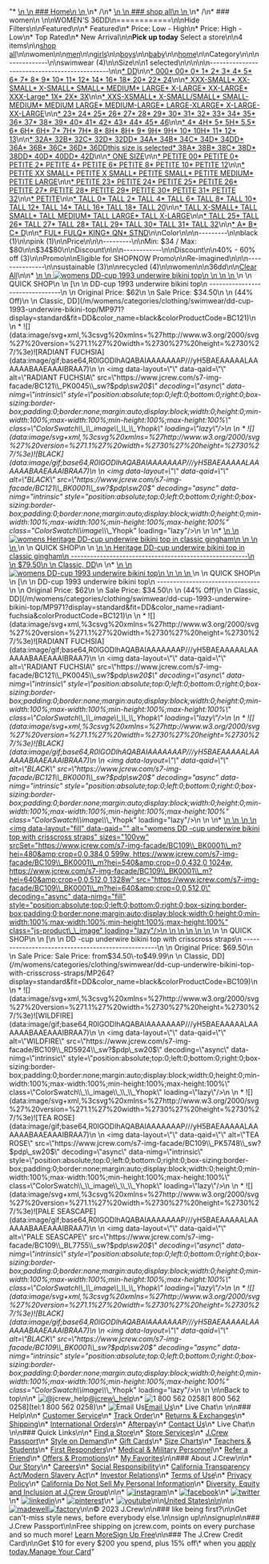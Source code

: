 "*   [\n    \n    ### Home\n    \n    ](/)\n*   /\n*   [\n    \n    ### shop all\n    \n    ](/all)\n*   /\n*   ### women\n    \n\nWOMEN'S 36DD\n============\n\nHide Filters\n\nFeatured\n\n*   Featured\n*   Price: Low - High\n*   Price: High - Low\n*   Top Rated\n*   New Arrival\n\n**Pick up today** Select a store\n\n4 items\n\n[shop all](/all/?crawl=no)\n\nwomen\n\n[men](/all/mens?crawl=no)\n\n[girls](/all/girls?crawl=no)\n\n[boys](/all/boys?crawl=no)\n\n[baby](/all/baby?crawl=no)\n\n[home](/all/home?crawl=no)\n\nCategory\n\n\n------------\n\n[](/all/womens?sub-categories=womens-shopall-swimwear&crawl=no&size=36DD)swimwear (4)\n\nSize\n\n1 selected[](/all/womens?crawl=no)\n\n\n\n\n----------------------------------------------\n\n[*   DD](/all/womens?crawl=no&fit=DD&size=36DD)\n\n[*   000](/all/womens?crawl=no&size=000,36DD)[*   00](/all/womens?crawl=no&size=00,36DD)[*   0](/all/womens?crawl=no&size=0,36DD)[*   1](/all/womens?crawl=no&size=1,36DD)[*   2](/all/womens?crawl=no&size=2,36DD)[*   3](/all/womens?crawl=no&size=3,36DD)[*   4](/all/womens?crawl=no&size=36DD,4)[*   5](/all/womens?crawl=no&size=36DD,5)[*   6](/all/womens?crawl=no&size=36DD,6)[*   7](/all/womens?crawl=no&size=36DD,7)[*   8](/all/womens?crawl=no&size=36DD,8)[*   9](/all/womens?crawl=no&size=36DD,9)[*   10](/all/womens?crawl=no&size=10,36DD)[*   11](/all/womens?crawl=no&size=11,36DD)[*   12](/all/womens?crawl=no&size=12,36DD)[*   14](/all/womens?crawl=no&size=14,36DD)[*   16](/all/womens?crawl=no&size=16,36DD)[*   18](/all/womens?crawl=no&size=18,36DD)[*   20](/all/womens?crawl=no&size=20,36DD)[*   22](/all/womens?crawl=no&size=22,36DD)[*   24](/all/womens?crawl=no&size=24,36DD)\n\n[*   XXX-SMALL](/all/womens?crawl=no&size=36DD,XXX-SMALL)[*   XX-SMALL](/all/womens?crawl=no&size=36DD,XX-SMALL)[*   X-SMALL](/all/womens?crawl=no&size=36DD,X-SMALL)[*   SMALL](/all/womens?crawl=no&size=36DD,SMALL)[*   MEDIUM](/all/womens?crawl=no&size=36DD,MEDIUM)[*   LARGE](/all/womens?crawl=no&size=36DD,LARGE)[*   X-LARGE](/all/womens?crawl=no&size=36DD,X-LARGE)[*   XX-LARGE](/all/womens?crawl=no&size=36DD,XX-LARGE)[*   XXX-Large](/all/womens?crawl=no&size=36DD,XXXL)[*   1X](/all/womens?crawl=no&size=1X,36DD)[*   2X](/all/womens?crawl=no&size=2X,36DD)[*   3X](/all/womens?crawl=no&size=36DD,3X)\n\n[*   XXS-XSMALL](/all/womens?crawl=no&size=36DD,XXS-XSMALL)[*   X-SMALL/SMALL](/all/womens?crawl=no&size=36DD,X-SMALL%2FSMALL)[*   SMALL-MEDIUM](/all/womens?crawl=no&size=36DD,SMALL-MEDIUM)[*   MEDIUM LARGE](/all/womens?crawl=no&size=36DD,MEDIUM%20LARGE)[*   MEDIUM-LARGE](/all/womens?crawl=no&size=36DD,MEDIUM-LARGE)[*   LARGE-XLARGE](/all/womens?crawl=no&size=36DD,LARGE-XLARGE)[*   X-LARGE-XX-LARGE](/all/womens?crawl=no&size=36DD,X-LARGE-XX-LARGE)\n\n[*   23](/all/womens?crawl=no&size=23,36DD)[*   24](/all/womens?crawl=no&size=24G,36DD)[*   25](/all/womens?crawl=no&size=25,36DD)[*   26](/all/womens?crawl=no&size=26,36DD)[*   27](/all/womens?crawl=no&size=27,36DD)[*   28](/all/womens?crawl=no&size=28,36DD)[*   29](/all/womens?crawl=no&size=29,36DD)[*   30](/all/womens?crawl=no&size=30,36DD)[*   31](/all/womens?crawl=no&size=31,36DD)[*   32](/all/womens?crawl=no&size=32,36DD)[*   33](/all/womens?crawl=no&size=33,36DD)[*   34](/all/womens?crawl=no&size=34,36DD)[*   35](/all/womens?crawl=no&size=35,36DD)[*   36](/all/womens?crawl=no&size=36,36DD)[*   37](/all/womens?crawl=no&size=36DD,37)[*   38](/all/womens?crawl=no&size=36DD,38)[*   39](/all/womens?crawl=no&size=36DD,39)[*   40](/all/womens?crawl=no&size=36DD,40)[*   41](/all/womens?crawl=no&size=36DD,41)[*   42](/all/womens?crawl=no&size=36DD,42)[*   43](/all/womens?crawl=no&size=36DD,43)[*   44](/all/womens?crawl=no&size=36DD,44)[*   45](/all/womens?crawl=no&size=36DD,45)[*   46](/all/womens?crawl=no&size=36DD,46)\n\n[*   4](/all/womens?crawl=no&size=36DD,4%20MEDIUM)[*   4H](/all/womens?crawl=no&size=36DD,4H%20MEDIUM)[*   5](/all/womens?crawl=no&size=36DD,5%20MEDIUM)[*   5H](/all/womens?crawl=no&size=36DD,5H%20MEDIUM)[*   5.5](/all/womens?crawl=no&size=36DD,5.5)[*   6](/all/womens?crawl=no&size=36DD,6%20MEDIUM)[*   6H](/all/womens?crawl=no&size=36DD,6H)[*   6H](/all/womens?crawl=no&size=36DD,6H%20MEDIUM)[*   7](/all/womens?crawl=no&size=36DD,7%20MEDIUM)[*   7H](/all/womens?crawl=no&size=36DD,7H%20MEDIUM)[*   7H](/all/womens?crawl=no&size=36DD,7H)[*   8](/all/womens?crawl=no&size=36DD,8%20MEDIUM)[*   8H](/all/womens?crawl=no&size=36DD,8H%20MEDIUM)[*   8H](/all/womens?crawl=no&size=36DD,8H)[*   9](/all/womens?crawl=no&size=36DD,9%20MEDIUM)[*   9H](/all/womens?crawl=no&size=36DD,9H%20MEDIUM)[*   9H](/all/womens?crawl=no&size=36DD,9H)[*   10](/all/womens?crawl=no&size=10%20MEDIUM,36DD)[*   10H](/all/womens?crawl=no&size=10H%20MEDIUM,36DD)[*   11](/all/womens?crawl=no&size=11%20MEDIUM,36DD)[*   12](/all/womens?crawl=no&size=12%20MEDIUM,36DD)[*   13](/all/womens?crawl=no&size=13,36DD)\n\n[*   32A](/all/womens?crawl=no&size=32A,36DD)[*   32B](/all/womens?crawl=no&size=32B,36DD)[*   32C](/all/womens?crawl=no&size=32C,36DD)[*   32D](/all/womens?crawl=no&size=32D,36DD)[*   32DD](/all/womens?crawl=no&size=32DD,36DD)[*   34A](/all/womens?crawl=no&size=34A,36DD)[*   34B](/all/womens?crawl=no&size=34B,36DD)[*   34C](/all/womens?crawl=no&size=34C,36DD)[*   34D](/all/womens?crawl=no&size=34D,36DD)[*   34DD](/all/womens?crawl=no&size=34DD,36DD)[*   36A](/all/womens?crawl=no&size=36A,36DD)[*   36B](/all/womens?crawl=no&size=36B,36DD)[*   36C](/all/womens?crawl=no&size=36C,36DD)[*   36D](/all/womens?crawl=no&size=36D,36DD)[*   36DDthis size is selected](/all/womens?crawl=no)[*   38A](/all/womens?crawl=no&size=36DD,38A)[*   38B](/all/womens?crawl=no&size=36DD,38B)[*   38C](/all/womens?crawl=no&size=36DD,38C)[*   38D](/all/womens?crawl=no&size=36DD,38D)[*   38DD](/all/womens?crawl=no&size=36DD,38DD)[*   40D](/all/womens?crawl=no&size=36DD,40D)[*   40DD](/all/womens?crawl=no&size=36DD,40DD)[*   42D](/all/womens?crawl=no&size=36DD,42D)\n\n[*   ONE SIZE](/all/womens?crawl=no&size=36DD,ONE%20SIZE)\n\n[*   PETITE 00](/all/womens?crawl=no&size=36DD,PETITE%2000)[*   PETITE 0](/all/womens?crawl=no&size=36DD,PETITE%200)[*   PETITE 2](/all/womens?crawl=no&size=36DD,PETITE%202)[*   PETITE 4](/all/womens?crawl=no&size=36DD,PETITE%204)[*   PETITE 6](/all/womens?crawl=no&size=36DD,PETITE%206)[*   PETITE 8](/all/womens?crawl=no&size=36DD,PETITE%208)[*   PETITE 10](/all/womens?crawl=no&size=36DD,PETITE%2010)[*   PETITE 12](/all/womens?crawl=no&size=36DD,PETITE%2012)\n\n[*   PETITE XX SMALL](/all/womens?crawl=no&size=36DD,PETITE%20XX%20SMALL)[*   PETITE X SMALL](/all/womens?crawl=no&size=36DD,PETITE%20X%20SMALL)[*   PETITE SMALL](/all/womens?crawl=no&size=36DD,PETITE%20SMALL)[*   PETITE MEDIUM](/all/womens?crawl=no&size=36DD,PETITE%20MEDIUM)[*   PETITE LARGE](/all/womens?crawl=no&size=36DD,PETITE%20LARGE)\n\n[*   PETITE 23](/all/womens?crawl=no&size=36DD,PETITE%2023)[*   PETITE 24](/all/womens?crawl=no&size=36DD,PETITE%2024)[*   PETITE 25](/all/womens?crawl=no&size=36DD,PETITE%2025)[*   PETITE 26](/all/womens?crawl=no&size=36DD,PETITE%2026)[*   PETITE 27](/all/womens?crawl=no&size=36DD,PETITE%2027)[*   PETITE 28](/all/womens?crawl=no&size=36DD,PETITE%2028)[*   PETITE 29](/all/womens?crawl=no&size=36DD,PETITE%2029)[*   PETITE 30](/all/womens?crawl=no&size=36DD,PETITE%2030)[*   PETITE 31](/all/womens?crawl=no&size=36DD,PETITE%2031)[*   PETITE 32](/all/womens?crawl=no&size=36DD,PETITE%2032)\n\n[*   PETITE](/all/womens?crawl=no&size=36DD,PETITE)\n\n[*   TALL 0](/all/womens?crawl=no&size=36DD,TALL%20SIZE%200)[*   TALL 2](/all/womens?crawl=no&size=36DD,TALL%202)[*   TALL 4](/all/womens?crawl=no&size=36DD,TALL%204)[*   TALL 6](/all/womens?crawl=no&size=36DD,TALL%206)[*   TALL 8](/all/womens?crawl=no&size=36DD,TALL%208)[*   TALL 10](/all/womens?crawl=no&size=36DD,TALL%2010)[*   TALL 12](/all/womens?crawl=no&size=36DD,TALL%2012)[*   TALL 14](/all/womens?crawl=no&size=36DD,TALL%2014)[*   TALL 16](/all/womens?crawl=no&size=36DD,TALL%2016)[*   TALL 18](/all/womens?crawl=no&size=36DD,TALL%2018)[*   TALL 20](/all/womens?crawl=no&size=36DD,TALL%2020)\n\n[*   TALL X-SMALL](/all/womens?crawl=no&size=36DD,TALL%20X-SMALL)[*   TALL SMALL](/all/womens?crawl=no&size=36DD,TALL%20SMALL)[*   TALL MEDIUM](/all/womens?crawl=no&size=36DD,TALL%20MEDIUM)[*   TALL LARGE](/all/womens?crawl=no&size=36DD,TALL%20LARGE)[*   TALL X-LARGE](/all/womens?crawl=no&size=36DD,TALL%20X-LARGE)\n\n[*   TALL 25](/all/womens?crawl=no&size=36DD,TALL%2025)[*   TALL 26](/all/womens?crawl=no&size=36DD,TALL%2026)[*   TALL 27](/all/womens?crawl=no&size=36DD,TALL%2027)[*   TALL 28](/all/womens?crawl=no&size=36DD,TALL%2028)[*   TALL 29](/all/womens?crawl=no&size=36DD,TALL%2029)[*   TALL 30](/all/womens?crawl=no&size=36DD,TALL%2030)[*   TALL 31](/all/womens?crawl=no&size=36DD,TALL%2031)[*   TALL 32](/all/womens?crawl=no&size=36DD,TALL%2032)\n\n[*   A](/all/womens?crawl=no&size=36DD,A)[*   B](/all/womens?crawl=no&size=36DD,B)[*   C](/all/womens?crawl=no&size=36DD,C)[*   D](/all/womens?crawl=no&size=36DD,D)\n\n[*   FUL](/all/womens?crawl=no&size=36DD,FUL)[*   FULQ](/all/womens?crawl=no&size=36DD,FULQ)[*   KING](/all/womens?crawl=no&size=36DD,KING)[*   QN](/all/womens?crawl=no&size=36DD,QN)[*   STND](/all/womens?crawl=no&size=36DD,STND)\n\nColor\n\n\n---------\n\n[](/all/womens?crawl=no&l_color=root-black&size=36DD)black (1)\n\n[](/all/womens?crawl=no&l_color=root-pink&size=36DD)pink (1)\n\nPrice\n\n\n---------\n\nMin: $34 / Max: $80\n\n$34$80\n\nDiscount\n\n\n------------\n\nDiscount\n\n[](/all/womens?crawl=no&discount=40to60Off&size=36DD)40% - 60% off (3)\n\nPromo\n\n[](/all/womens?crawl=no&pmid=msg-30-off-full-price%2Cmsg-pam-promo%2Cmsg-30-off-sale~SHOPNOW&size=36DD)Eligible for SHOPNOW Promo\n\nRe-imagined\n\n\n---------------\n\n[](/all/womens?clothing=Sustainable&crawl=no&size=36DD)sustainable (3)\n\n[](/all/womens?clothing=Recycled&crawl=no&size=36DD)recycled (4)\n\nwomen[](/all/?crawl=no)\n\n36dd[](/all/womens?crawl=no)\n\n[Clear All](/all/?crawl=no)\n\n*   [\n    \n    ![womens DD-cup 1993 underwire bikini top](https://www.jcrew.com/s7-img-facade/BC121_BK0001_m?hei=640&crop=0,0,512,0)\n    \n    \n    \n    ](/m/womens/categories/clothing/swimwear/dd-cup-1993-underwire-bikini-top/MP971?display=standard&fit=DD&color_name=black&colorProductCode=BC121)\n    \n    QUICK SHOP\n    \n    [\n    \n    DD-cup 1993 underwire bikini top\n    --------------------------------\n    \n    Original Price: $62\n    \n    Sale Price: $34.50\n    \n    (44% Off)\n    \n    Classic, DD](/m/womens/categories/clothing/swimwear/dd-cup-1993-underwire-bikini-top/MP971?display=standard&fit=DD&color_name=black&colorProductCode=BC121)\n    \n    *   ![](data:image/svg+xml,%3csvg%20xmlns=%27http://www.w3.org/2000/svg%27%20version=%271.1%27%20width=%2730%27%20height=%2730%27/%3e)![RADIANT FUCHSIA](data:image/gif;base64,R0lGODlhAQABAIAAAAAAAP///yH5BAEAAAAALAAAAAABAAEAAAIBRAA7)\n        \n        <img data-layout=\"\" data-qaid=\"\" alt=\"RADIANT FUCHSIA\" src=\"https://www.jcrew.com/s7-img-facade/BC121\\_PK0045\\_sw?$pdp\\_sw20$\" decoding=\"async\" data-nimg=\"intrinsic\" style=\"position:absolute;top:0;left:0;bottom:0;right:0;box-sizing:border-box;padding:0;border:none;margin:auto;display:block;width:0;height:0;min-width:100%;max-width:100%;min-height:100%;max-height:100%\" class=\"ColorSwatch\\_\\_image\\_\\_\\_Yhopk\" loading=\"lazy\"/>\n        \n    *   ![](data:image/svg+xml,%3csvg%20xmlns=%27http://www.w3.org/2000/svg%27%20version=%271.1%27%20width=%2730%27%20height=%2730%27/%3e)![BLACK](data:image/gif;base64,R0lGODlhAQABAIAAAAAAAP///yH5BAEAAAAALAAAAAABAAEAAAIBRAA7)\n        \n        <img data-layout=\"\" data-qaid=\"\" alt=\"BLACK\" src=\"https://www.jcrew.com/s7-img-facade/BC121\\_BK0001\\_sw?$pdp\\_sw20$\" decoding=\"async\" data-nimg=\"intrinsic\" style=\"position:absolute;top:0;left:0;bottom:0;right:0;box-sizing:border-box;padding:0;border:none;margin:auto;display:block;width:0;height:0;min-width:100%;max-width:100%;min-height:100%;max-height:100%\" class=\"ColorSwatch\\_\\_image\\_\\_\\_Yhopk\" loading=\"lazy\"/>\n        \n    \n*   [\n    \n    ![womens Heritage DD-cup underwire bikini top in classic gingham](https://www.jcrew.com/s7-img-facade/BP137_YD0832_m?hei=640&crop=0,0,512,0)\n    \n    \n    \n    ](/p/womens/categories/clothing/swimwear/heritage-dd-cup-underwire-bikini-top-in-classic-gingham/BP137?display=standard&fit=DD&color_name=white-navy&colorProductCode=BP137)\n    \n    QUICK SHOP\n    \n    [\n    \n    Heritage DD-cup underwire bikini top in classic gingham\n    -------------------------------------------------------\n    \n    $79.50\n    \n    Classic, DD](/p/womens/categories/clothing/swimwear/heritage-dd-cup-underwire-bikini-top-in-classic-gingham/BP137?display=standard&fit=DD&color_name=white-navy&colorProductCode=BP137)\n    \n*   [\n    \n    ![womens DD-cup 1993 underwire bikini top](https://www.jcrew.com/s7-img-facade/BC121_PK0045?hei=640&crop=0,0,512,0)\n    \n    \n    \n    ](/m/womens/categories/clothing/swimwear/dd-cup-1993-underwire-bikini-top/MP971?display=standard&fit=DD&color_name=radiant-fuchsia&colorProductCode=BC121)\n    \n    QUICK SHOP\n    \n    [\n    \n    DD-cup 1993 underwire bikini top\n    --------------------------------\n    \n    Original Price: $62\n    \n    Sale Price: $34.50\n    \n    (44% Off)\n    \n    Classic, DD](/m/womens/categories/clothing/swimwear/dd-cup-1993-underwire-bikini-top/MP971?display=standard&fit=DD&color_name=radiant-fuchsia&colorProductCode=BC121)\n    \n    *   ![](data:image/svg+xml,%3csvg%20xmlns=%27http://www.w3.org/2000/svg%27%20version=%271.1%27%20width=%2730%27%20height=%2730%27/%3e)![RADIANT FUCHSIA](data:image/gif;base64,R0lGODlhAQABAIAAAAAAAP///yH5BAEAAAAALAAAAAABAAEAAAIBRAA7)\n        \n        <img data-layout=\"\" data-qaid=\"\" alt=\"RADIANT FUCHSIA\" src=\"https://www.jcrew.com/s7-img-facade/BC121\\_PK0045\\_sw?$pdp\\_sw20$\" decoding=\"async\" data-nimg=\"intrinsic\" style=\"position:absolute;top:0;left:0;bottom:0;right:0;box-sizing:border-box;padding:0;border:none;margin:auto;display:block;width:0;height:0;min-width:100%;max-width:100%;min-height:100%;max-height:100%\" class=\"ColorSwatch\\_\\_image\\_\\_\\_Yhopk\" loading=\"lazy\"/>\n        \n    *   ![](data:image/svg+xml,%3csvg%20xmlns=%27http://www.w3.org/2000/svg%27%20version=%271.1%27%20width=%2730%27%20height=%2730%27/%3e)![BLACK](data:image/gif;base64,R0lGODlhAQABAIAAAAAAAP///yH5BAEAAAAALAAAAAABAAEAAAIBRAA7)\n        \n        <img data-layout=\"\" data-qaid=\"\" alt=\"BLACK\" src=\"https://www.jcrew.com/s7-img-facade/BC121\\_BK0001\\_sw?$pdp\\_sw20$\" decoding=\"async\" data-nimg=\"intrinsic\" style=\"position:absolute;top:0;left:0;bottom:0;right:0;box-sizing:border-box;padding:0;border:none;margin:auto;display:block;width:0;height:0;min-width:100%;max-width:100%;min-height:100%;max-height:100%\" class=\"ColorSwatch\\_\\_image\\_\\_\\_Yhopk\" loading=\"lazy\"/>\n        \n    \n*   [\n    \n    ![womens DD -cup underwire bikini top with crisscross straps](data:image/gif;base64,R0lGODlhAQABAIAAAAAAAP///yH5BAEAAAAALAAAAAABAAEAAAIBRAA7)\n    \n    <img data-layout=\"fill\" data-qaid=\"\" alt=\"womens DD -cup underwire bikini top with crisscross straps\" sizes=\"100vw\" srcSet=\"https://www.jcrew.com/s7-img-facade/BC109\\_BK0001\\_m?hei=480&amp;crop=0,0,384,0 599w, https://www.jcrew.com/s7-img-facade/BC109\\_BK0001\\_m?hei=540&amp;crop=0,0,432,0 1024w, https://www.jcrew.com/s7-img-facade/BC109\\_BK0001\\_m?hei=640&amp;crop=0,0,512,0 1328w\" src=\"https://www.jcrew.com/s7-img-facade/BC109\\_BK0001\\_m?hei=640&amp;crop=0,0,512,0\" decoding=\"async\" data-nimg=\"fill\" style=\"position:absolute;top:0;left:0;bottom:0;right:0;box-sizing:border-box;padding:0;border:none;margin:auto;display:block;width:0;height:0;min-width:100%;max-width:100%;min-height:100%;max-height:100%\" class=\"js-product\\_\\_image\" loading=\"lazy\"/>\n    \n    \n    \n    \n    \n    ](/m/womens/categories/clothing/swimwear/dd-cup-underwire-bikini-top-with-crisscross-straps/MP264?display=standard&fit=DD&color_name=black&colorProductCode=BC109)\n    \n    QUICK SHOP\n    \n    [\n    \n    DD -cup underwire bikini top with crisscross straps\n    ---------------------------------------------------\n    \n    Original Price: $69.50\n    \n    Sale Price: Sale Price: from$34.50\\-to$49.99\n    \n    Classic, DD](/m/womens/categories/clothing/swimwear/dd-cup-underwire-bikini-top-with-crisscross-straps/MP264?display=standard&fit=DD&color_name=black&colorProductCode=BC109)\n    \n    *   ![](data:image/svg+xml,%3csvg%20xmlns=%27http://www.w3.org/2000/svg%27%20version=%271.1%27%20width=%2730%27%20height=%2730%27/%3e)![WILDFIRE](data:image/gif;base64,R0lGODlhAQABAIAAAAAAAP///yH5BAEAAAAALAAAAAABAAEAAAIBRAA7)\n        \n        <img data-layout=\"\" data-qaid=\"\" alt=\"WILDFIRE\" src=\"https://www.jcrew.com/s7-img-facade/BC109\\_RD5924\\_sw?$pdp\\_sw20$\" decoding=\"async\" data-nimg=\"intrinsic\" style=\"position:absolute;top:0;left:0;bottom:0;right:0;box-sizing:border-box;padding:0;border:none;margin:auto;display:block;width:0;height:0;min-width:100%;max-width:100%;min-height:100%;max-height:100%\" class=\"ColorSwatch\\_\\_image\\_\\_\\_Yhopk\" loading=\"lazy\"/>\n        \n    *   ![](data:image/svg+xml,%3csvg%20xmlns=%27http://www.w3.org/2000/svg%27%20version=%271.1%27%20width=%2730%27%20height=%2730%27/%3e)![TEA ROSE](data:image/gif;base64,R0lGODlhAQABAIAAAAAAAP///yH5BAEAAAAALAAAAAABAAEAAAIBRAA7)\n        \n        <img data-layout=\"\" data-qaid=\"\" alt=\"TEA ROSE\" src=\"https://www.jcrew.com/s7-img-facade/BC109\\_PK5748\\_sw?$pdp\\_sw20$\" decoding=\"async\" data-nimg=\"intrinsic\" style=\"position:absolute;top:0;left:0;bottom:0;right:0;box-sizing:border-box;padding:0;border:none;margin:auto;display:block;width:0;height:0;min-width:100%;max-width:100%;min-height:100%;max-height:100%\" class=\"ColorSwatch\\_\\_image\\_\\_\\_Yhopk\" loading=\"lazy\"/>\n        \n    *   ![](data:image/svg+xml,%3csvg%20xmlns=%27http://www.w3.org/2000/svg%27%20version=%271.1%27%20width=%2730%27%20height=%2730%27/%3e)![PALE SEASCAPE](data:image/gif;base64,R0lGODlhAQABAIAAAAAAAP///yH5BAEAAAAALAAAAAABAAEAAAIBRAA7)\n        \n        <img data-layout=\"\" data-qaid=\"\" alt=\"PALE SEASCAPE\" src=\"https://www.jcrew.com/s7-img-facade/BC109\\_BL7755\\_sw?$pdp\\_sw20$\" decoding=\"async\" data-nimg=\"intrinsic\" style=\"position:absolute;top:0;left:0;bottom:0;right:0;box-sizing:border-box;padding:0;border:none;margin:auto;display:block;width:0;height:0;min-width:100%;max-width:100%;min-height:100%;max-height:100%\" class=\"ColorSwatch\\_\\_image\\_\\_\\_Yhopk\" loading=\"lazy\"/>\n        \n    *   ![](data:image/svg+xml,%3csvg%20xmlns=%27http://www.w3.org/2000/svg%27%20version=%271.1%27%20width=%2730%27%20height=%2730%27/%3e)![BLACK](data:image/gif;base64,R0lGODlhAQABAIAAAAAAAP///yH5BAEAAAAALAAAAAABAAEAAAIBRAA7)\n        \n        <img data-layout=\"\" data-qaid=\"\" alt=\"BLACK\" src=\"https://www.jcrew.com/s7-img-facade/BC109\\_BK0001\\_sw?$pdp\\_sw20$\" decoding=\"async\" data-nimg=\"intrinsic\" style=\"position:absolute;top:0;left:0;bottom:0;right:0;box-sizing:border-box;padding:0;border:none;margin:auto;display:block;width:0;height:0;min-width:100%;max-width:100%;min-height:100%;max-height:100%\" class=\"ColorSwatch\\_\\_image\\_\\_\\_Yhopk\" loading=\"lazy\"/>\n        \n    \n\nBack to top\n\n*   ![@jcrew_help](/next-static/images/sidecar-modules/footer/twitter-2.svg)[@jcrew\\_help](https://twitter.com/jcrew_help)\n*   ![1 800 562 0258](/next-static/images/sidecar-modules/footer/phone-2.svg)[1 800 562 0258](tel:1 800 562 0258)\n*   ![Email Us](/next-static/images/sidecar-modules/footer/email.svg)[Email Us](mailto:help@jcrew.com)\n*   Live Chat\n    \n\n### Help\n\n*   [Customer Service](/help/customer-service)\n*   [Track Order](/help/order-status)\n*   [Returns & Exchanges](/help/returns-exchanges)\n*   [Shipping](/help/shipping-handling)\n*   [International Orders](/help/international-orders)\n*   [Afterpay](/afterpay-faq)\n*   [Contact Us](/help/contact-us)\n*   Live Chat\n    \n\n### Quick Links\n\n*   [Find a Store](https://stores.jcrew.com/search)\n*   [Store Services](/s/store-services)\n*   [J.Crew Passport](/s/rewards)\n*   [Style on Demand](/s/style-on-demand)\n*   [Gift Cards](/help/gift-card)\n*   [Size Charts](/r/size-charts)\n*   [Teachers & Students](/s/teacher-student-discount)\n*   [First Responders](/s/military-medical-first-responder-discount)\n*   [Medical & Military Personnel](/s/military-medical-first-responder-discount)\n*   [Refer a Friend](/share)\n*   [Offers & Promotions](/best-deals)\n*   [My Favorites](/favorites)\n\n### About J.Crew\n\n*   [Our Story](/s/aboutus)\n*   [Careers](https://jobs.jcrew.com)\n*   [Social Responsibility](/s/corporate-responsibility)\n*   [California Transparency Act/Modern Slavery Act](/s/CSR-california-transparency-act)\n*   [Investor Relations](https://investors.jcrew.com)\n*   [Terms of Use](/help/terms-of-use)\n*   [Privacy Policy](/help/privacy-policy)\n*   [California Do Not Sell My Personal Information](https://jcrew.clarip.com/dsr/create?brand=jcrew&type=3)\n*   [Diversity, Equity and Inclusion at J.Crew Group](/s/diversity-equity-inclusion)\n\n*   [![instagram](/next-static/images/sidecar-modules/footer/instagram-2.svg)](http://instagram.com/jcrew)\n*   [![facebook](/next-static/images/sidecar-modules/footer/facebook-2.svg)](https://www.facebook.com/jcrew)\n*   [![twitter](/next-static/images/sidecar-modules/footer/twitter-2.svg)](https://twitter.com/jcrew)\n*   [![linkedin](/next-static/images/sidecar-modules/footer/linkedin.svg)](https://www.linkedin.com/company/j-crew)\n*   [![pinterest](/next-static/images/sidecar-modules/footer/pinterest-2.svg)](http://pinterest.com/jcrew/)\n*   [![youtube](/next-static/images/sidecar-modules/footer/youtube-2.svg)](http://www.youtube.com/user/jcrewinsider)\n\n[United States\n\n](/r/context-chooser)\n\n[![madewell](/next-static/images/sidecar-modules/footer/madewell.svg)](https://www.madewell.com)[![factory](/next-static/images/sidecar-modules/navigation/jcrew-factory-logo-black.svg)](https://factory.jcrew.com)\n\n© 2023 J.Crew\n\n### like being first?\n\nGet can't-miss style news, before everybody else.\n\nsign up\n\nsignup\n\n### J.Crew Passport\n\nFree shipping on jcrew.com, points on every purchase and so much more! [Learn More](/s/rewards)[Sign Up Free](/?register=true)\n\n### The J.Crew Credit Card\n\nGet $10 for every $200 you spend, plus 15% off\\* when you [apply today.](/s/credit-card)[Manage Your Card](https://d.comenity.net/jcrew/)"